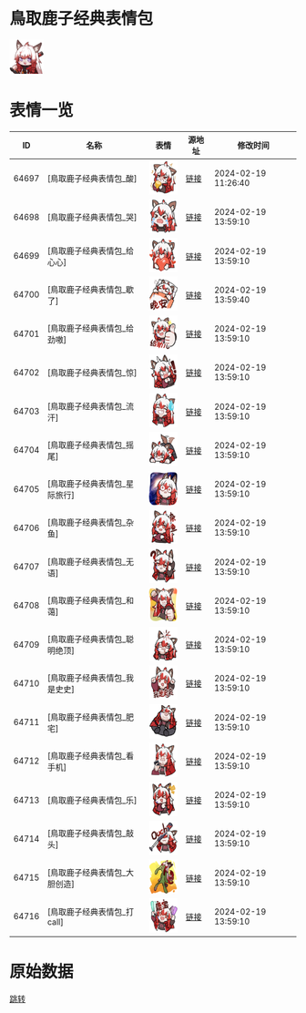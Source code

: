 # 鳥取鹿子经典表情包

<img src="./cover.png" height="60" alt="cover" />

# 表情一览

|ID|名称|表情|源地址|修改时间|
|----|----|----|----|----|
|64697|[鳥取鹿子经典表情包_酸]|<img src="./pic/064697_%5B鳥取鹿子经典表情包_酸%5D.png" height="60" alt="酸"/>|[链接](https://i0.hdslb.com/bfs/garb/066dda74828d29011fc1826439e2432c8d9ccfc8.png)|2024-02-19 11:26:40|
|64698|[鳥取鹿子经典表情包_哭]|<img src="./pic/064698_%5B鳥取鹿子经典表情包_哭%5D.png" height="60" alt="哭"/>|[链接](https://i0.hdslb.com/bfs/garb/445cc42ed1deac7ca5511534e2d6d9debbf2dc8b.png)|2024-02-19 13:59:10|
|64699|[鳥取鹿子经典表情包_给心心]|<img src="./pic/064699_%5B鳥取鹿子经典表情包_给心心%5D.png" height="60" alt="给心心"/>|[链接](https://i0.hdslb.com/bfs/garb/6163f7c1050a60143a70a12da870e1a3a0061154.png)|2024-02-19 13:59:10|
|64700|[鳥取鹿子经典表情包_歇了]|<img src="./pic/064700_%5B鳥取鹿子经典表情包_歇了%5D.png" height="60" alt="歇了"/>|[链接](https://i0.hdslb.com/bfs/garb/ef149afb62607ebcc6dc6df9ec8cf1dc74bc3c63.png)|2024-02-19 13:59:40|
|64701|[鳥取鹿子经典表情包_给劲嗷]|<img src="./pic/064701_%5B鳥取鹿子经典表情包_给劲嗷%5D.png" height="60" alt="给劲嗷"/>|[链接](https://i0.hdslb.com/bfs/garb/768a56251837cd0c236533f223cc72b20355d9e7.png)|2024-02-19 13:59:10|
|64702|[鳥取鹿子经典表情包_惊]|<img src="./pic/064702_%5B鳥取鹿子经典表情包_惊%5D.png" height="60" alt="惊"/>|[链接](https://i0.hdslb.com/bfs/garb/2279085c4bfff7a59771080019d0758354c0d3c8.png)|2024-02-19 13:59:10|
|64703|[鳥取鹿子经典表情包_流汗]|<img src="./pic/064703_%5B鳥取鹿子经典表情包_流汗%5D.png" height="60" alt="流汗"/>|[链接](https://i0.hdslb.com/bfs/garb/5b7d8e32a95a8c5bf8e4d6bba42d894f9e334fcd.png)|2024-02-19 13:59:10|
|64704|[鳥取鹿子经典表情包_摇尾]|<img src="./pic/064704_%5B鳥取鹿子经典表情包_摇尾%5D.png" height="60" alt="摇尾"/>|[链接](https://i0.hdslb.com/bfs/garb/c8650a0b4841a1444f4a3af89f27b391e870b03a.png)|2024-02-19 13:59:10|
|64705|[鳥取鹿子经典表情包_星际旅行]|<img src="./pic/064705_%5B鳥取鹿子经典表情包_星际旅行%5D.png" height="60" alt="星际旅行"/>|[链接](https://i0.hdslb.com/bfs/garb/a207a241af1b8356479be8136dd9e9113cb6b9b0.png)|2024-02-19 13:59:10|
|64706|[鳥取鹿子经典表情包_杂鱼]|<img src="./pic/064706_%5B鳥取鹿子经典表情包_杂鱼%5D.png" height="60" alt="杂鱼"/>|[链接](https://i0.hdslb.com/bfs/garb/79cc700d64db907ab1f632079ceb4d0a2e1d5e83.png)|2024-02-19 13:59:10|
|64707|[鳥取鹿子经典表情包_无语]|<img src="./pic/064707_%5B鳥取鹿子经典表情包_无语%5D.png" height="60" alt="无语"/>|[链接](https://i0.hdslb.com/bfs/garb/2aa31fb083a575231a573de94b499a82e200e6a1.png)|2024-02-19 13:59:10|
|64708|[鳥取鹿子经典表情包_和蔼]|<img src="./pic/064708_%5B鳥取鹿子经典表情包_和蔼%5D.png" height="60" alt="和蔼"/>|[链接](https://i0.hdslb.com/bfs/garb/b84f7ed503dc93af9dbdd168be7eefa453f0eff9.png)|2024-02-19 13:59:10|
|64709|[鳥取鹿子经典表情包_聪明绝顶]|<img src="./pic/064709_%5B鳥取鹿子经典表情包_聪明绝顶%5D.png" height="60" alt="聪明绝顶"/>|[链接](https://i0.hdslb.com/bfs/garb/37810b5a460d49d0de451593a4ab2e612f2dd19f.png)|2024-02-19 13:59:10|
|64710|[鳥取鹿子经典表情包_我是史史]|<img src="./pic/064710_%5B鳥取鹿子经典表情包_我是史史%5D.png" height="60" alt="我是史史"/>|[链接](https://i0.hdslb.com/bfs/garb/d3f14944c433f1adfb63db69430c813a330cae48.png)|2024-02-19 13:59:10|
|64711|[鳥取鹿子经典表情包_肥宅]|<img src="./pic/064711_%5B鳥取鹿子经典表情包_肥宅%5D.png" height="60" alt="肥宅"/>|[链接](https://i0.hdslb.com/bfs/garb/a8fb5ee6ae861c0e6220ce11a8d28491c13285c8.png)|2024-02-19 13:59:10|
|64712|[鳥取鹿子经典表情包_看手机]|<img src="./pic/064712_%5B鳥取鹿子经典表情包_看手机%5D.png" height="60" alt="看手机"/>|[链接](https://i0.hdslb.com/bfs/garb/88e9a586c87ceb1bc995b5d7697b5de5985b54ae.png)|2024-02-19 13:59:10|
|64713|[鳥取鹿子经典表情包_乐]|<img src="./pic/064713_%5B鳥取鹿子经典表情包_乐%5D.png" height="60" alt="乐"/>|[链接](https://i0.hdslb.com/bfs/garb/523459e4cff6981a6eb90a1a9112acbcea8f8a34.png)|2024-02-19 13:59:10|
|64714|[鳥取鹿子经典表情包_敲头]|<img src="./pic/064714_%5B鳥取鹿子经典表情包_敲头%5D.png" height="60" alt="敲头"/>|[链接](https://i0.hdslb.com/bfs/garb/4598be130d94240247892c20d65bd01c0e43ff27.png)|2024-02-19 13:59:10|
|64715|[鳥取鹿子经典表情包_大胆创造]|<img src="./pic/064715_%5B鳥取鹿子经典表情包_大胆创造%5D.png" height="60" alt="大胆创造"/>|[链接](https://i0.hdslb.com/bfs/garb/f3915f069dc4a72676b1e819afc0c5ab4bfe9c71.png)|2024-02-19 13:59:10|
|64716|[鳥取鹿子经典表情包_打call]|<img src="./pic/064716_%5B鳥取鹿子经典表情包_打call%5D.png" height="60" alt="打call"/>|[链接](https://i0.hdslb.com/bfs/garb/1522b2ac0dcc5569743eb47fa417bab05de6da9b.png)|2024-02-19 13:59:10|

# 原始数据

[跳转](./raw.json)

